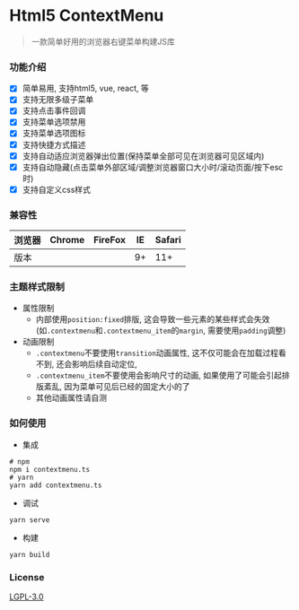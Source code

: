 # Html5 ContextMenu

> 一款简单好用的浏览器右键菜单构建JS库


### 功能介绍

- [X] 简单易用, 支持html5, vue, react, 等
- [X] 支持无限多级子菜单
- [X] 支持点击事件回调
- [X] 支持菜单选项禁用
- [X] 支持菜单选项图标
- [X] 支持快捷方式描述
- [X] 支持自动适应浏览器弹出位置(保持菜单全部可见在浏览器可见区域内)
- [X] 支持自动隐藏(点击菜单外部区域/调整浏览器窗口大小时/滚动页面/按下esc时)
- [X] 支持自定义css样式

### 兼容性


| 浏览器| Chrome | FireFox | IE | Safari |
|  ---- | ------ | ------- | --- | ----- |
|  版本  |        |         |  9+ |  11+  |


### 主题样式限制

- 属性限制
  - 内部使用`position:fixed`排版, 这会导致一些元素的某些样式会失效(如`.contextmenu`和`.contextmenu_item`的`margin`, 需要使用`padding`调整)
- 动画限制
  - `.contextmenu`不要使用`transition`动画属性, 这不仅可能会在加载过程看不到, 还会影响后续自动定位, 
  - `.contextmenu_item`不要使用会影响尺寸的动画, 如果使用了可能会引起排版紊乱, 因为菜单可见后已经的固定大小的了
  - 其他动画属性请自测

### 如何使用

- 集成

```shell
# npm
npm i contextmenu.ts
# yarn
yarn add contextmenu.ts
```

- 调试

```shell
yarn serve
```

- 构建

```shell
yarn build
```

### License

[LGPL-3.0](./license.txt)
